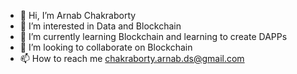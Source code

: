 - 👋 Hi, I’m Arnab Chakraborty
- 👀 I’m interested in Data and Blockchain
- 🌱 I’m currently learning Blockchain and learning to create DAPPs
- 💞️ I’m looking to collaborate on Blockchain
- 📫 How to reach me chakraborty.arnab.ds@gmail.com

<!---
chakrabortyarnabds/chakrabortyarnabds is a ✨ special ✨ repository because its `README.md` (this file) appears on your GitHub profile.
You can click the Preview link to take a look at your changes.
--->
